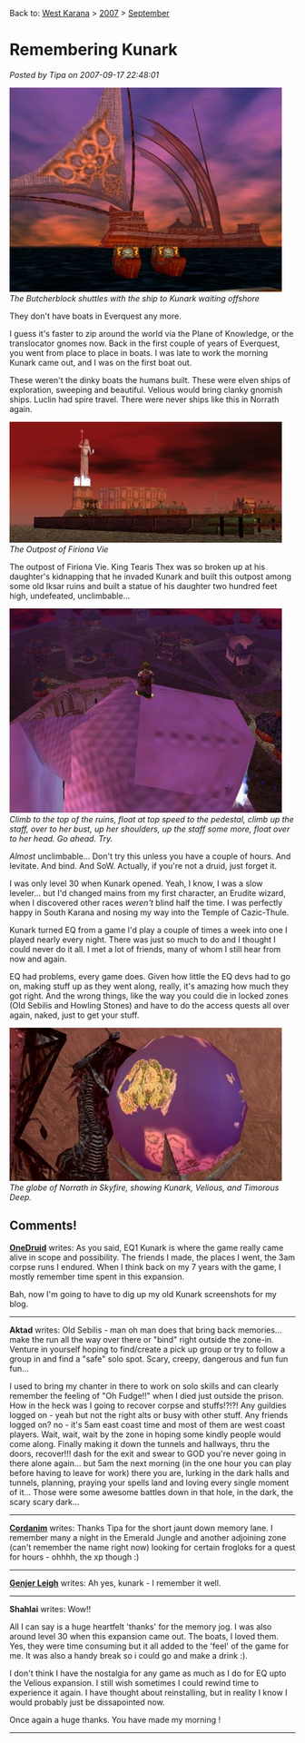 Back to: [West Karana](/posts/westkarana.md) > [2007](/posts/2007/westkarana.md) > [September](./westkarana.md)
# Remembering Kunark 

*Posted by Tipa on 2007-09-17 22:48:01*

![kunarkboat.jpg](../../../uploads/2007/09/kunarkboat.jpg)
*The Butcherblock shuttles with the ship to Kunark waiting offshore*

They don't have boats in Everquest any more.

I guess it's faster to zip around the world via the Plane of Knowledge, or the translocator gnomes now. Back in the first couple of years of Everquest, you went from place to place in boats. I was late to work the morning Kunark came out, and I was on the first boat out.

These weren't the dinky boats the humans built. These were elven ships of exploration, sweeping and beautiful. Velious would bring clanky gnomish ships. Luclin had spire travel. There were never ships like this in Norrath again.

![fv.jpg](../../../uploads/2007/09/fv.jpg)
*The Outpost of Firiona Vie*

The outpost of Firiona Vie. King Tearis Thex was so broken up at his daughter's kidnapping that he invaded Kunark and built this outpost among some old Iksar ruins and built a statue of his daughter two hundred feet high, undefeated, unclimbable...

![fvstatue.jpg](../../../uploads/2007/09/fvstatue.jpg)
*Climb to the top of the ruins, float at top speed to the pedestal, climb up the staff, over to her bust, up her shoulders, up the staff some more, float over to her head. Go ahead. Try.*

*Almost* unclimbable... Don't try this unless you have a couple of hours. And levitate. And bind. And SoW. Actually, if you're not a druid, just forget it.

I was only level 30 when Kunark opened. Yeah, I know, I was a slow leveler... but I'd changed mains from my first character, an Erudite wizard, when I discovered other races *weren't* blind half the time. I was perfectly happy in South Karana and nosing my way into the Temple of Cazic-Thule.

Kunark turned EQ from a game I'd play a couple of times a week into one I played nearly every night. There was just so much to do and I thought I could never do it all. I met a lot of friends, many of whom I still hear from now and again.

EQ had problems, every game does. Given how little the EQ devs had to go on, making stuff up as they went along, really, it's amazing how much they got right. And the wrong things, like the way you could die in locked zones (Old Sebilis and Howling Stones) and have to do the access quests all over again, naked, just to get your stuff.

![norrath.jpg](../../../uploads/2007/09/norrath.jpg)
*The globe of Norrath in Skyfire, showing Kunark, Velious, and Timorous Deep.*








## Comments!

**[OneDruid](http://onedruid.com)** writes: As you said, EQ1 Kunark is where the game really came alive in scope and possibility. The friends I made, the places I went, the 3am corpse runs I endured. When I think back on my 7 years with the game, I mostly remember time spent in this expansion.

Bah, now I'm going to have to dig up my old Kunark screenshots for my blog.

---

**Aktad** writes: Old Sebilis - man oh man does that bring back memories... make the run all the way over there or "bind" right outside the zone-in. Venture in yourself hoping to find/create a pick up group or try to follow a group in and find a "safe" solo spot. Scary, creepy, dangerous and fun fun fun...

I used to bring my chanter in there to work on solo skills and can clearly remember the feeling of "Oh Fudge!!" when I died just outside the prison. How in the heck was I going to recover corpse and stuffs!?!?! Any guildies logged on - yeah but not the right alts or busy with other stuff. Any friends logged on? no - it's 5am east coast time and most of them are west coast players. Wait, wait, wait by the zone in hoping some kindly people would come along. Finally making it down the tunnels and hallways, thru the doors, recover!!! dash for the exit and swear to GOD you're never going in there alone again... but 5am the next morning (in the one hour you can play before having to leave for work) there you are, lurking in the dark halls and tunnels, planning, praying your spells land and loving every single moment of it... Those were some awesome battles down in that hole, in the dark, the scary scary dark...

---

**[Cordanim](http://blog.worldofcord.com)** writes: Thanks Tipa for the short jaunt down memory lane. I remember many a night in the Emerald Jungle and another adjoining zone (can't remember the name right now) looking for certain frogloks for a quest for hours - ohhhh, the xp though :)

---

**[Genjer Leigh](http://www.michaelstuartsalsero.com)** writes: Ah yes, kunark - I remember it well.

---

**Shahlai** writes: Wow!!

All I can say is a huge heartfelt 'thanks' for the memory jog. I was also around level 30 when this expansion came out. The boats, I loved them. Yes, they were time consuming but it all added to the 'feel' of the game for me. It was also a handy break so i could go and make a drink :).

I don't think I have the nostalgia for any game as much as I do for EQ upto the Velious expansion. I still wish sometimes I could rewind time to experience it again. I have thought about reinstalling, but in reality I know I would probably just be dissapointed now.

Once again a huge thanks. You have made my morning !

---


